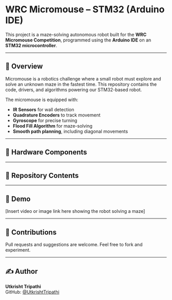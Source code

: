 # WRC Micromouse – STM32 (Arduino IDE)

This project is a maze-solving autonomous robot built for the **WRC Micromouse Competition**, programmed using the **Arduino IDE** on an **STM32 microcontroller**.

---

## 🧠 Overview

Micromouse is a robotics challenge where a small robot must explore and solve an unknown maze in the fastest time. This repository contains the code, drivers, and algorithms powering our STM32-based robot.

The micromouse is equipped with:
- **IR Sensors** for wall detection  
- **Quadrature Encoders** to track movement  
- **Gyroscope** for precise turning  
- **Flood Fill Algorithm** for maze-solving  
- **Smooth path planning**, including diagonal movements

---

## 🔌 Hardware Components



---

## 📁 Repository Contents


---

## 🎥 Demo

[Insert video or image link here showing the robot solving a maze]

---

## 🙌 Contributions

Pull requests and suggestions are welcome. Feel free to fork and experiment.

---

## ✍️ Author

**Utkrisht Tripathi**  
GitHub: [@UtkrishtTripathi](https://github.com/UtkrishtTripathi)

